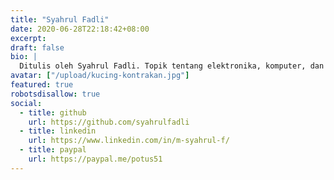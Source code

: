 ```yaml
---
title: "Syahrul Fadli"
date: 2020-06-28T22:18:42+08:00
excerpt:
draft: false
bio: |
  Ditulis oleh Syahrul Fadli. Topik tentang elektronika, komputer, dan web developer.
avatar: ["/upload/kucing-kontrakan.jpg"]
featured: true
robotsdisallow: true
social:
  - title: github
    url: https://github.com/syahrulfadli
  - title: linkedin
    url: https://www.linkedin.com/in/m-syahrul-f/
  - title: paypal
    url: https://paypal.me/potus51
---
```

